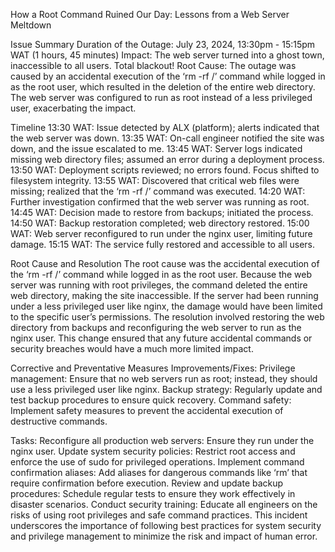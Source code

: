 How a Root Command Ruined Our Day: Lessons from a Web Server Meltdown

Issue Summary
Duration of the Outage: July 23, 2024, 13:30pm - 15:15pm WAT (1 hours, 45 minutes)
Impact: The web server turned into a ghost town, inaccessible to all users. Total blackout!
Root Cause: The outage was caused by an accidental execution of the ‘rm -rf /’ command while logged in as the root user, which resulted in the deletion of the entire web directory. The web server was configured to run as root instead of a less privileged user, exacerbating the impact.

Timeline
13:30 WAT: Issue detected by ALX (platform); alerts indicated that the web server was down.
13:35 WAT: On-call engineer notified the site was down, and the issue escalated to me.
13:45 WAT: Server logs indicated missing web directory files; assumed an error during a deployment process.
13:50 WAT: Deployment scripts reviewed; no errors found. Focus shifted to filesystem integrity.
13:55 WAT: Discovered that critical web files were missing; realized that the ‘rm -rf /’ command was executed.
14:20 WAT: Further investigation confirmed that the web server was running as root.
14:45 WAT: Decision made to restore from backups; initiated the process.
14:50 WAT: Backup restoration completed; web directory restored.
15:00 WAT: Web server reconfigured to run under the nginx user, limiting future damage.
15:15 WAT: The service fully restored and accessible to all users.

Root Cause and Resolution
The root cause was the accidental execution of the ‘rm -rf /’ command while logged in as the root user. Because the web server was running with root privileges, the command deleted the entire web directory, making the site inaccessible. If the server had been running under a less privileged user like nginx, the damage would have been limited to the specific user’s permissions.
The resolution involved restoring the web directory from backups and reconfiguring the web server to run as the nginx user. This change ensured that any future accidental commands or security breaches would have a much more limited impact.

Corrective and Preventative Measures
Improvements/Fixes:
Privilege management: Ensure that no web servers run as root; instead, they should use a less privileged user like nginx.
Backup strategy: Regularly update and test backup procedures to ensure quick recovery.
Command safety: Implement safety measures to prevent the accidental execution of destructive commands.

Tasks:
Reconfigure all production web servers: Ensure they run under the nginx user.
Update system security policies: Restrict root access and enforce the use of sudo for privileged operations.
Implement command confirmation aliases: Add aliases for dangerous commands like ‘rm’ that require confirmation before execution.
Review and update backup procedures: Schedule regular tests to ensure they work effectively in disaster scenarios.
Conduct security training: Educate all engineers on the risks of using root privileges and safe command practices.
This incident underscores the importance of following best practices for system security and privilege management to minimize the risk and impact of human error.
